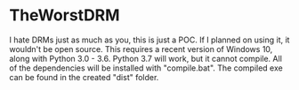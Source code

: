 # TheWorstDRM
I hate DRMs just as much as you, this is just a POC. If I planned on using it, it wouldn't be open source.
This requires a recent version of Windows 10, along with Python 3.0 - 3.6. Python 3.7 will work, but it cannot compile.
All of the dependencies will be installed with "compile.bat". The compiled exe can be found in the created "dist" folder.
